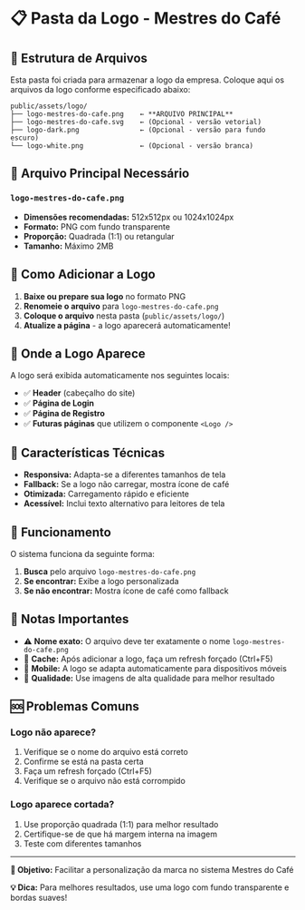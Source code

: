 # 📋 Pasta da Logo - Mestres do Café

## 📁 Estrutura de Arquivos

Esta pasta foi criada para armazenar a logo da empresa. Coloque aqui os arquivos da logo conforme especificado abaixo:

```
public/assets/logo/
├── logo-mestres-do-cafe.png    ← **ARQUIVO PRINCIPAL**
├── logo-mestres-do-cafe.svg    ← (Opcional - versão vetorial)
├── logo-dark.png               ← (Opcional - versão para fundo escuro)
└── logo-white.png              ← (Opcional - versão branca)
```

## 🎯 Arquivo Principal Necessário

### `logo-mestres-do-cafe.png`
- **Dimensões recomendadas:** 512x512px ou 1024x1024px
- **Formato:** PNG com fundo transparente
- **Proporção:** Quadrada (1:1) ou retangular
- **Tamanho:** Máximo 2MB

## 🔧 Como Adicionar a Logo

1. **Baixe ou prepare sua logo** no formato PNG
2. **Renomeie o arquivo** para `logo-mestres-do-cafe.png`
3. **Coloque o arquivo** nesta pasta (`public/assets/logo/`)
4. **Atualize a página** - a logo aparecerá automaticamente!

## 📍 Onde a Logo Aparece

A logo será exibida automaticamente nos seguintes locais:

- ✅ **Header** (cabeçalho do site)
- ✅ **Página de Login**
- ✅ **Página de Registro**
- ✅ **Futuras páginas** que utilizem o componente `<Logo />`

## 🎨 Características Técnicas

- **Responsiva:** Adapta-se a diferentes tamanhos de tela
- **Fallback:** Se a logo não carregar, mostra ícone de café
- **Otimizada:** Carregamento rápido e eficiente
- **Acessível:** Inclui texto alternativo para leitores de tela

## 🚀 Funcionamento

O sistema funciona da seguinte forma:

1. **Busca** pelo arquivo `logo-mestres-do-cafe.png`
2. **Se encontrar:** Exibe a logo personalizada
3. **Se não encontrar:** Mostra ícone de café como fallback

## 📝 Notas Importantes

- ⚠️ **Nome exato:** O arquivo deve ter exatamente o nome `logo-mestres-do-cafe.png`
- 🔄 **Cache:** Após adicionar a logo, faça um refresh forçado (Ctrl+F5)
- 📱 **Mobile:** A logo se adapta automaticamente para dispositivos móveis
- 🎨 **Qualidade:** Use imagens de alta qualidade para melhor resultado

## 🆘 Problemas Comuns

### Logo não aparece?
1. Verifique se o nome do arquivo está correto
2. Confirme se está na pasta certa
3. Faça um refresh forçado (Ctrl+F5)
4. Verifique se o arquivo não está corrompido

### Logo aparece cortada?
1. Use proporção quadrada (1:1) para melhor resultado
2. Certifique-se de que há margem interna na imagem
3. Teste com diferentes tamanhos

---

**🎯 Objetivo:** Facilitar a personalização da marca no sistema Mestres do Café

**💡 Dica:** Para melhores resultados, use uma logo com fundo transparente e bordas suaves! 